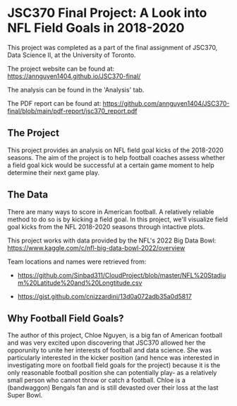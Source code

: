 # JSC370 Final Project: A Look into NFL Field Goals in 2018-2020

This project was completed as a part of the final assignment of JSC370, Data Science II, at the University of Toronto. 

The project website can be found at: https://annguyen1404.github.io/JSC370-final/

The analysis can be found in the 'Analysis' tab.

The PDF report can be found at: https://github.com/annguyen1404/JSC370-final/blob/main/pdf-report/jsc370_report.pdf

## The Project

This project provides an analysis on NFL field goal kicks of the 2018-2020 seasons. The aim of the project is to help football coaches  assess whether a field goal kick would be successful at a certain game moment to help determine their next game play.

## The Data

There are many ways to score in American football. A relatively reliable method to do so is by kicking a field goal. In this project, we'll visualize field goal kicks from the NFL 2018-2020 seasons through intactive plots.

This project works with data provided by the NFL's 2022 Big Data Bowl: https://www.kaggle.com/c/nfl-big-data-bowl-2022/overview

Team locations and names were retrieved from:

- https://github.com/Sinbad311/CloudProject/blob/master/NFL%20Stadium%20Latitude%20and%20Longtitude.csv

- https://gist.github.com/cnizzardini/13d0a072adb35a0d5817


## Why Football Field Goals?

The author of this project, Chloe Nguyen, is a big fan of American football and was very excited upon discovering that JSC370 allowed her the opporunity to unite her interests of football and data science. She was particularly interested in the kicker position (and hence was interested in investigating more on football field goals for the project) because it is the only reasonable football position she can potentially play- as a relatively small person who cannot throw or catch a football. Chloe is a (bandwaggon) Bengals fan and is still devasted over their loss at the last Super Bowl. 
